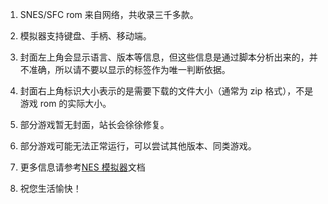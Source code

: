 1. SNES/SFC rom 来自网络，共收录三千多款。

2. 模拟器支持键盘、手柄、移动端。

3. 封面左上角会显示语言、版本等信息，但这些信息是通过脚本分析出来的，并不准确，所以请不要以显示的标签作为唯一判断依据。

4. 封面右上角标识大小表示的是需要下载的文件大小（通常为 zip 格式），不是游戏 rom 的实际大小。

5. 部分游戏暂无封面，站长会徐徐修复。

6. 部分游戏可能无法正常运行，可以尝试其他版本、同类游戏。

7. 更多信息请参考[NES 模拟器](./nes)文档

8. 祝您生活愉快！
